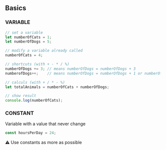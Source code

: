 ## Basics

### VARIABLE
```javascript
// set a variable
let numberOfCats = 1;
let numberOfDogs = 5;

// modify a variable already called
numberOfCats = 4;

// shortcuts (with + - * / %) 
numberOfDogs += 3; // means numberOfDogs = numberOfDogs + 3
numberofDogs++;    // means numberOfDogs = numberOfDogs + 1 or numberOfDogs += 1

// calculs (with + / * - %)
let totalAnimals = numberOfCats + numberOfDogs;

// show result
console.log(numberOfCats);
```

### CONSTANT
Variable with a value that never change
```javascript
const hoursPerDay = 24;
```
:warning: Use constants as more as possible
